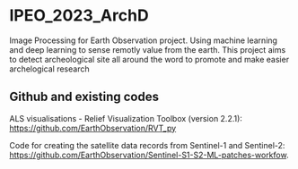 # IPEO_2023_ArchD
Image Processing for Earth Observation project. Using machine learning and deep learning to sense remotly value from the earth. This project aims to detect archeological site all around the word to promote and make easier archelogical research 

## Github and existing codes
ALS visualisations - Relief Visualization Toolbox (version 2.2.1):  https://github.com/EarthObservation/RVT_py  

Code for creating the satellite data records from Sentinel-1 and Sentinel-2: https://github.com/EarthObservation/Sentinel-S1-S2-ML-patches-workfow.
